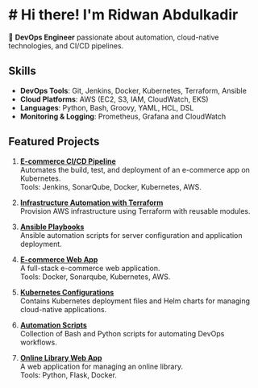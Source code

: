 # # Hi there! I'm Ridwan Abdulkadir  

🎯 **DevOps Engineer** passionate about automation, cloud-native technologies, and CI/CD pipelines.  

## Skills  
- **DevOps Tools**: Git, Jenkins, Docker, Kubernetes, Terraform, Ansible  
- **Cloud Platforms**: AWS (EC2, S3, IAM, CloudWatch, EKS)  
- **Languages**: Python, Bash, Groovy, YAML, HCL, DSL 
- **Monitoring & Logging**: Prometheus, Grafana and CloudWatch  

## Featured Projects  
1. **[E-commerce CI/CD Pipeline](https://github.com/RidwanAbdulkadir/CICD)**  
   Automates the build, test, and deployment of an e-commerce app on Kubernetes.  
   Tools: Jenkins, SonarQube, Docker, Kubernetes, AWS.  

2. **[Infrastructure Automation with Terraform](https://github.com/RidwanAbdulkadir/terraform-files)**  
   Provision AWS infrastructure using Terraform with reusable modules.  

3. **[Ansible Playbooks](https://github.com/RidwanAbdulkadir/ansible)**  
   Ansible automation scripts for server configuration and application deployment.  

4. **[E-commerce Web App](https://github.com/RidwanAbdulkadir/ecom-web-app.)**  
   A full-stack e-commerce web application.  
   Tools: Docker, Sonarqube, Kubernetes, AWS.  

5. **[Kubernetes Configurations](https://github.com/RidwanAbdulkadir/k8s-files)**  
   Contains Kubernetes deployment files and Helm charts for managing cloud-native applications.  

6. **[Automation Scripts](https://github.com/RidwanAbdulkadir/scripts)**  
   Collection of Bash and Python scripts for automating DevOps workflows.  

7. **[Online Library Web App](https://github.com/RidwanAbdulkadir/online-library-webapp)**  
   A web application for managing an online library.  
   Tools: Python, Flask, Docker.  

 



